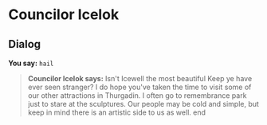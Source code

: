 # Councilor Icelok


## Dialog

**You say:** `hail`



>**Councilor Icelok says:** Isn't Icewell the most beautiful Keep ye have ever seen stranger? I do hope you've taken the time to visit some of our other attractions in Thurgadin. I often go to remembrance park just to stare at the sculptures. Our people may be cold and simple, but keep in mind there is an artistic side to us as well.
end
